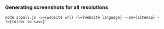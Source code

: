 ### Generating screenshots for all resolutions

```
node appall.js -u={website url} -l={website language} --sm={sitemap} -f={folder to save}`
```